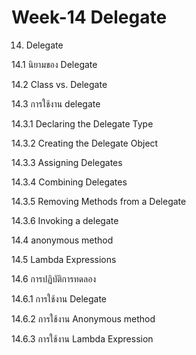 # Week-14 Delegate

14. Delegate

14.1 นิยามของ Delegate

14.2 Class vs. Delegate

14.3 การใช้งาน delegate

14.3.1 Declaring the Delegate Type

14.3.2 Creating the Delegate Object

14.3.3 Assigning Delegates

14.3.4 Combining Delegates

14.3.5 Removing Methods from a Delegate

14.3.6 Invoking a delegate

14.4 anonymous method

14.5 Lambda Expressions

14.6 การปฏิบัติการทดลอง 

14.6.1 การใช้งาน Delegate

14.6.2 การใช้งาน Anonymous method

14.6.3 การใช้งาน Lambda Expression

